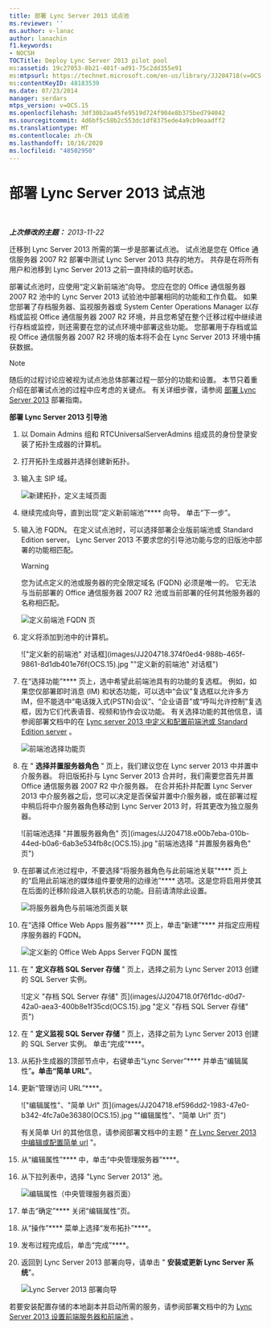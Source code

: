 ```yaml
---
title: 部署 Lync Server 2013 试点池
ms.reviewer: ''
ms.author: v-lanac
author: lanachin
f1.keywords:
- NOCSH
TOCTitle: Deploy Lync Server 2013 pilot pool
ms:assetid: 19c27053-8b21-401f-ad91-75c2dd355e91
ms:mtpsurl: https://technet.microsoft.com/en-us/library/JJ204718(v=OCS.15)
ms:contentKeyID: 48183539
ms.date: 07/23/2014
manager: serdars
mtps_version: v=OCS.15
ms.openlocfilehash: 3df30b2aa45fe9519d724f904e8b375bed794042
ms.sourcegitcommit: 4d6bf5c58b2c553dc1df8375ede4a9cb9eaadff2
ms.translationtype: MT
ms.contentlocale: zh-CN
ms.lasthandoff: 10/16/2020
ms.locfileid: "48502950"
---
```

# <a name="deploy-lync-server-2013-pilot-pool"></a>部署 Lync Server 2013 试点池

<div data-xmlns="http://www.w3.org/1999/xhtml">

<div class="topic" data-xmlns="http://www.w3.org/1999/xhtml" data-msxsl="urn:schemas-microsoft-com:xslt" data-cs="https://msdn.microsoft.com/">

<div data-asp="https://msdn2.microsoft.com/asp">



</div>

<div id="mainSection">

<div id="mainBody">

<span> </span>

_**上次修改的主题：** 2013-11-22_

迁移到 Lync Server 2013 所需的第一步是部署试点池。 试点池是您在 Office 通信服务器 2007 R2 部署中测试 Lync Server 2013 共存的地方。 共存是在将所有用户和池移到 Lync Server 2013 之前一直持续的临时状态。

部署试点池时，应使用“定义新前端池”向导。 您应在您的 Office 通信服务器 2007 R2 池中的 Lync Server 2013 试验池中部署相同的功能和工作负载。 如果您部署了存档服务器、监视服务器或 System Center Operations Manager 以存档或监视 Office 通信服务器 2007 R2 环境，并且您希望在整个迁移过程中继续进行存档或监控，则还需要在您的试点环境中部署这些功能。 您部署用于存档或监视 Office 通信服务器 2007 R2 环境的版本将不会在 Lync Server 2013 环境中捕获数据。

<div>


> [!NOTE]  
> 随后的过程讨论应被视为试点池总体部署过程一部分的功能和设置。 本节只着重介绍在部署试点池的过程中应考虑的关键点。 有关详细步骤，请参阅 <A href="lync-server-2013-deploying-lync-server.md">部署 Lync Server 2013</A> 部署指南。



</div>

**部署 Lync Server 2013 引导池**

1.  以 Domain Admins 组和 RTCUniversalServerAdmins 组成员的身份登录安装了拓扑生成器的计算机。

2.  打开拓扑生成器并选择创建新拓扑。

3.  输入主 SIP 域。
    
    ![新建拓扑，定义主域页面](images/JJ204718.68775d87-f32c-494a-8386-6d4c81e81284(OCS.15).jpg "新建拓扑，定义主域页面")

4.  继续完成向导，直到出现“定义新前端池”**** 向导。 单击“下一步”。

5.  输入池 FQDN。 在定义试点池时，可以选择部署企业版前端池或 Standard Edition server。 Lync Server 2013 不要求您的引导池功能与您的旧版池中部署的功能相匹配。
    
    <div>
    

    > [!WARNING]  
    > 您为试点定义的池或服务器的完全限定域名 (FQDN) 必须是唯一的。 它无法与当前部署的 Office 通信服务器 2007 R2 池或当前部署的任何其他服务器的名称相匹配。

    
    </div>
    
    ![定义前端池 FQDN 页](images/JJ204718.5ff4336c-13fa-47cc-899b-066f267eb3f0(OCS.15).jpg "定义前端池 FQDN 页")

6.  定义将添加到池中的计算机。
    
    !["定义新的前端池" 对话框](images/JJ204718.374f0ed4-988b-465f-9861-8d1db401e76f(OCS.15).jpg ""定义新的前端池" 对话框")

7.  在“选择功能”**** 页上，选中希望此前端池具有的功能的复选框。 例如，如果您仅部署即时消息 (IM) 和状态功能，可以选中“会议”复选框以允许多方 IM，但不能选中“电话拨入式(PSTN)会议”、“企业语音”或“呼叫允许控制”复选框，因为它们代表语音、视频和协作会议功能。 有关选择功能的其他信息，请参阅部署文档中的在 [Lync server 2013 中定义和配置前端池或 Standard Edition server](lync-server-2013-define-and-configure-a-front-end-pool-or-standard-edition-server.md) 。
    
    ![前端池选择功能页](images/JJ204718.5c3f3ff9-6e17-4d66-9b13-3bd55b38246b(OCS.15).jpg "前端池选择功能页")

8.  在 " **选择并置服务器角色** " 页上，我们建议您在 Lync server 2013 中并置中介服务器。 将旧版拓扑与 Lync Server 2013 合并时，我们需要您首先并置 Office 通信服务器 2007 R2 中介服务器。 在合并拓扑并配置 Lync Server 2013 中介服务器之后，您可以决定是否保留并置中介服务器，或在部署过程中稍后将中介服务器角色移动到 Lync Server 2013 时，将其更改为独立服务器。
    
    ![前端池选择 "并置服务器角色" 页](images/JJ204718.e00b7eba-010b-44ed-b0a6-6ab3e534fb8c(OCS.15).jpg "前端池选择 "并置服务器角色" 页")

9.  在部署试点池过程中，不要选择“将服务器角色与此前端池关联”**** 页上的“启用此前端池的媒体组件要使用的边缘池”**** 选项。这是您将启用并使其在后面的迁移阶段进入联机状态的功能。目前请清除此设置。
    
    ![将服务器角色与前端池页面关联](images/JJ204718.2d95a798-ad76-4dad-9392-ce41f4d938d1(OCS.15).jpg "将服务器角色与前端池页面关联")

10. 在“选择 Office Web Apps 服务器”**** 页上，单击“新建”**** 并指定应用程序服务器的 FQDN。
    
    ![定义新的 Office Web Apps Server FQDN 属性](images/JJ204718.25c6b455-f1b8-4326-a569-6e338153d398(OCS.15).jpg "定义新的 Office Web Apps Server FQDN 属性")

11. 在 " **定义存档 SQL Server 存储** " 页上，选择之前为 Lync Server 2013 创建的 SQL Server 实例。
    
    ![定义 "存档 SQL Server 存储" 页](images/JJ204718.0f76f1dc-d0d7-42a0-aea3-400b8e1f35cd(OCS.15).jpg "定义 "存档 SQL Server 存储" 页")

12. 在 " **定义监视 SQL Server 存储** " 页上，选择之前为 Lync Server 2013 创建的 SQL Server 实例。 单击“完成”****。

13. 从拓扑生成器的顶部节点中，右键单击“Lync Server”**** 并单击“编辑属性”****。单击“简单 URL”****。

14. 更新“管理访问 URL”****。
    
    !["编辑属性"、"简单 Url" 页](images/JJ204718.ef596dd2-1983-47e0-b342-4fc7a0e36380(OCS.15).jpg ""编辑属性"、"简单 Url" 页")
    
    有关简单 Url 的其他信息，请参阅部署文档中的主题 " [在 Lync Server 2013 中编辑或配置简单 url](lync-server-2013-edit-or-configure-simple-urls.md) "。

15. 从“编辑属性”**** 中，单击“中央管理服务器”****。

16. 从下拉列表中，选择 "Lync Server 2013" 池。
    
    ![编辑属性（中央管理服务器页面）](images/JJ204718.211955fc-85f2-462d-8709-e6ea67092e89(OCS.15).jpg "编辑属性（中央管理服务器页面）")

17. 单击“确定”**** 关闭“编辑属性”页。

18. 从“操作”**** 菜单上选择“发布拓扑”****。

19. 发布过程完成后，单击“完成”****。

20. 返回到 Lync Server 2013 部署向导，请单击 " **安装或更新 Lync Server 系统**"。
    
    ![Lync Server 2013 部署向导](images/JJ204718.fb05adef-ad29-4905-9090-d409261b0e48(OCS.15).jpg "Lync Server 2013 部署向导")

若要安装配置存储的本地副本并启动所需的服务，请参阅部署文档中的为 [Lync Server 2013 设置前端服务器和前端池](lync-server-2013-setting-up-front-end-servers-and-front-end-pools.md) 。


</div>

<span> </span>

</div>

</div>

</div>

